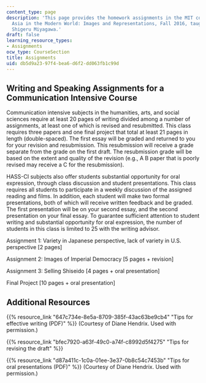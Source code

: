 ```yaml
---
content_type: page
description: 'This page provides the homework assignments in the MIT course 21G.027
  Asia in the Modern World: Images and Representations, Fall 2016, taught by Professor
  Shigeru Miyagawa.'
draft: false
learning_resource_types:
- Assignments
ocw_type: CourseSection
title: Assignments
uid: db5d9a23-97f4-bea6-d6f2-dd063fb1c99d
---
```

## Writing and Speaking Assignments for a Communication Intensive Course

Communication intensive subjects in the humanities, arts, and social sciences require at least 20 pages of writing divided among a number of assignments, at least one of which is revised and resubmitted. This class requires three papers and one final project that total at least 21 pages in length (double-spaced). The first essay will be graded and returned to you for your revision and resubmission. This resubmission will receive a grade separate from the grade on the first draft. The resubmission grade will be based on the extent and quality of the revision (e.g., A B paper that is poorly revised may receive a C for the resubmission).

HASS-CI subjects also offer students substantial opportunity for oral expression, through class discussion and student presentations. This class requires all students to participate in a weekly discussion of the assigned reading and films. In addition, each student will make two formal presentations, both of which will receive written feedback and be graded. The first presentation will be on your second essay, and the second presentation on your final essay. To guarantee sufficient attention to student writing and substantial opportunity for oral expression, the number of students in this class is limited to 25 with the writing advisor.

Assignment 1: Variety in Japanese perspective, lack of variety in U.S. perspective \[2 pages\]

Assignment 2: Images of Imperial Democracy \[5 pages + revision\]

Assignment 3: Selling Shiseido \[4 pages + oral presentation\]

Final Project \[10 pages + oral presentation\]

## Additional Resources

{{% resource_link "647c734e-8e5a-8709-385f-43ac63be9cb4" "Tips for effective writing (PDF)" %}} (Courtesy of Diane Hendrix. Used with permission.)

{{% resource_link "bfec7920-a63f-49c0-a74f-c8992d5f4275" "Tips for revising the draft" %}}

{{% resource_link "d87a411c-1c0a-01ee-3e37-0b8c54c7453b" "Tips for oral presentations (PDF)" %}} (Courtesy of Diane Hendrix. Used with permission.)